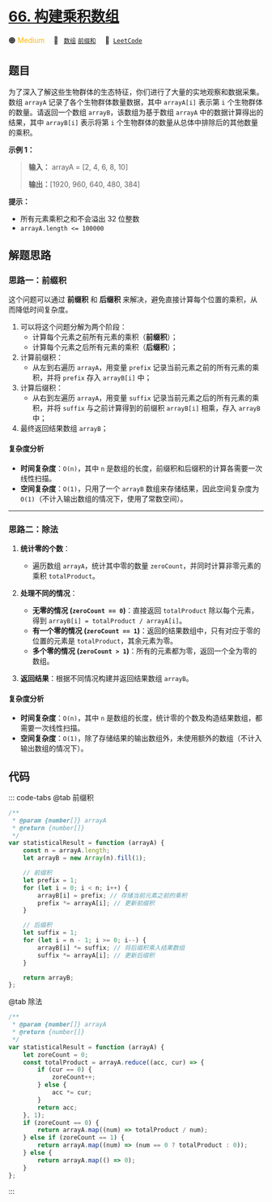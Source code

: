 # [66. 构建乘积数组](https://leetcode.cn/problems/gou-jian-cheng-ji-shu-zu-lcof)

🟠 <font color=#ffb800>Medium</font>&emsp; 🔖&ensp; [`数组`](/tag/array.md) [`前缀和`](/tag/prefix-sum.md)&emsp; 🔗&ensp;[`LeetCode`](https://leetcode.cn/problems/gou-jian-cheng-ji-shu-zu-lcof)

## 题目

为了深入了解这些生物群体的生态特征，你们进行了大量的实地观察和数据采集。数组 `arrayA` 记录了各个生物群体数量数据，其中 `arrayA[i]`
表示第 `i` 个生物群体的数量。请返回一个数组 `arrayB`，该数组为基于数组 `arrayA` 中的数据计算得出的结果，其中 `arrayB[i]`
表示将第 `i` 个生物群体的数量从总体中排除后的其他数量的乘积。

**示例 1：**

> **输入：** arrayA = [2, 4, 6, 8, 10]
>
> **输出：**[1920, 960, 640, 480, 384]

**提示：**

- 所有元素乘积之和不会溢出 32 位整数
- `arrayA.length <= 100000`

## 解题思路

### 思路一：前缀积

这个问题可以通过 **前缀积** 和 **后缀积** 来解决，避免直接计算每个位置的乘积，从而降低时间复杂度。

1. 可以将这个问题分解为两个阶段：
   - 计算每个元素之前所有元素的乘积（**前缀积**）；
   - 计算每个元素之后所有元素的乘积（**后缀积**）；
2. 计算前缀积：
   - 从左到右遍历 `arrayA`，用变量 `prefix` 记录当前元素之前的所有元素的乘积，并将 `prefix` 存入 `arrayB[i]` 中；
3. 计算后缀积：
   - 从右到左遍历 `arrayA`，用变量 `suffix` 记录当前元素之后的所有元素的乘积，并将 `suffix` 与之前计算得到的前缀积 `arrayB[i]` 相乘，存入 `arrayB` 中；
4. 最终返回结果数组 `arrayB`；

#### 复杂度分析

- **时间复杂度**：`O(n)`，其中 `n` 是数组的长度，前缀积和后缀积的计算各需要一次线性扫描。
- **空间复杂度**：`O(1)`，只用了一个 `arrayB` 数组来存储结果，因此空间复杂度为 `O(1)`（不计入输出数组的情况下，使用了常数空间）。

---

### 思路二：除法

1. **统计零的个数**：

   - 遍历数组 `arrayA`，统计其中零的数量 `zeroCount`，并同时计算非零元素的乘积 `totalProduct`。

2. **处理不同的情况**：

   - **无零的情况 (`zeroCount == 0`)**：直接返回 `totalProduct` 除以每个元素，得到 `arrayB[i] = totalProduct / arrayA[i]`。
   - **有一个零的情况 (`zeroCount == 1`)**：返回的结果数组中，只有对应于零的位置的元素是 `totalProduct`，其余元素为零。
   - **多个零的情况 (`zeroCount > 1`)**：所有的元素都为零，返回一个全为零的数组。

3. **返回结果**：根据不同情况构建并返回结果数组 `arrayB`。

#### 复杂度分析

- **时间复杂度**：`O(n)`，其中 `n` 是数组的长度，统计零的个数及构造结果数组，都需要一次线性扫描。
- **空间复杂度**：`O(1)`，除了存储结果的输出数组外，未使用额外的数组（不计入输出数组的情况下）。

## 代码

::: code-tabs
@tab 前缀积

```javascript
/**
 * @param {number[]} arrayA
 * @return {number[]}
 */
var statisticalResult = function (arrayA) {
	const n = arrayA.length;
	let arrayB = new Array(n).fill(1);

	// 前缀积
	let prefix = 1;
	for (let i = 0; i < n; i++) {
		arrayB[i] = prefix; // 存储当前元素之前的乘积
		prefix *= arrayA[i]; // 更新前缀积
	}

	// 后缀积
	let suffix = 1;
	for (let i = n - 1; i >= 0; i--) {
		arrayB[i] *= suffix; // 将后缀积乘入结果数组
		suffix *= arrayA[i]; // 更新后缀积
	}

	return arrayB;
};
```

@tab 除法

```javascript
/**
 * @param {number[]} arrayA
 * @return {number[]}
 */
var statisticalResult = function (arrayA) {
	let zoreCount = 0;
	const totalProduct = arrayA.reduce((acc, cur) => {
		if (cur == 0) {
			zoreCount++;
		} else {
			acc *= cur;
		}
		return acc;
	}, 1);
	if (zoreCount == 0) {
		return arrayA.map((num) => totalProduct / num);
	} else if (zoreCount == 1) {
		return arrayA.map((num) => (num == 0 ? totalProduct : 0));
	} else {
		return arrayA.map(() => 0);
	}
};
```

:::
